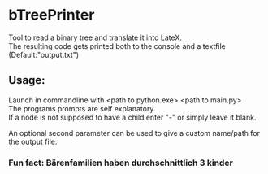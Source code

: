 # bTreePrinter
Tool to read a binary tree and translate it into LateX.  
The resulting code gets printed both to the console and a textfile (Default:"output.txt")  
## Usage:  
Launch in commandline with \<path to python.exe\> \<path to main.py\>  
The programs prompts are self explanatory.  
If a node is not supposed to have a child enter "-" or simply leave it blank.  

An optional second parameter can be used to give a custom name/path for the output file.  
### Fun fact: Bärenfamilien haben durchschnittlich 3 kinder
